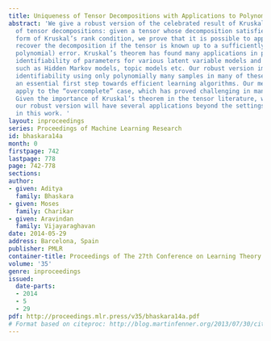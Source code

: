 ```yaml
---
title: Uniqueness of Tensor Decompositions with Applications to Polynomial Identifiability
abstract: 'We give a robust version of the celebrated result of Kruskal on the uniqueness
  of tensor decompositions: given a tensor whose decomposition satisfies a robust
  form of Kruskal’s rank condition, we prove that it is possible to approximately
  recover the decomposition if the tensor is known up to a sufficiently small (inverse
  polynomial) error. Kruskal’s theorem has found many applications in proving the
  identifiability of parameters for various latent variable models and mixture models
  such as Hidden Markov models, topic models etc. Our robust version immediately implies
  identifiability using only polynomially many samples in many of these settings –
  an essential first step towards efficient learning algorithms. Our methods also
  apply to the “overcomplete” case, which has proved challenging in many applications.
  Given the importance of Kruskal’s theorem in the tensor literature, we expect that
  our robust version will have several applications beyond the settings we explore
  in this work. '
layout: inproceedings
series: Proceedings of Machine Learning Research
id: bhaskara14a
month: 0
firstpage: 742
lastpage: 778
page: 742-778
sections: 
author:
- given: Aditya
  family: Bhaskara
- given: Moses
  family: Charikar
- given: Aravindan
  family: Vijayaraghavan
date: 2014-05-29
address: Barcelona, Spain
publisher: PMLR
container-title: Proceedings of The 27th Conference on Learning Theory
volume: '35'
genre: inproceedings
issued:
  date-parts:
  - 2014
  - 5
  - 29
pdf: http://proceedings.mlr.press/v35/bhaskara14a.pdf
# Format based on citeproc: http://blog.martinfenner.org/2013/07/30/citeproc-yaml-for-bibliographies/
---
```

